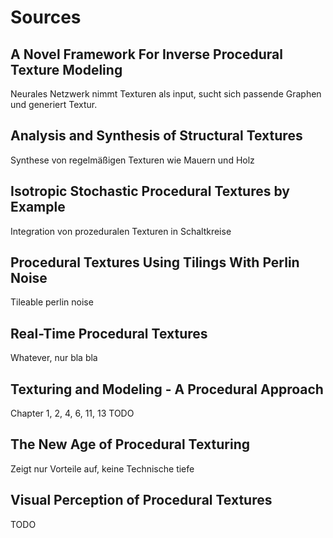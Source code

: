 # Sources

## A Novel Framework For Inverse Procedural Texture Modeling
Neurales Netzwerk nimmt Texturen als input, sucht sich passende Graphen und generiert Textur.

## Analysis and Synthesis of Structural Textures
Synthese von regelmäßigen Texturen wie Mauern und Holz


## Isotropic Stochastic Procedural Textures by Example
Integration von prozeduralen Texturen in Schaltkreise


## Procedural Textures Using Tilings With Perlin Noise
Tileable perlin noise


## Real-Time Procedural Textures
Whatever, nur bla bla


## Texturing and Modeling - A Procedural Approach
Chapter 1, 2, 4, 6, 11, 13
TODO


## The New Age of Procedural Texturing
Zeigt nur Vorteile auf, keine Technische tiefe


## Visual Perception of Procedural Textures
TODO
